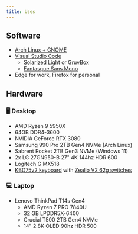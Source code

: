 ```yaml
---
title: Uses
---
```


## Software

* [Arch Linux + GNOME](https://archlinux.org/)
* [Visual Studio Code](https://code.visualstudio.com/)
  * [Solarized Light](https://ethanschoonover.com/solarized/) or [GruvBox](https://marketplace.visualstudio.com/items?itemName=jdinhlife.gruvbox)
  * [Fantasque Sans Mono](https://github.com/belluzj/fantasque-sans)
* Edge for work, Firefox for personal

## Hardware

### 🖥 Desktop

* AMD Ryzen 9 5950X
* 64GB DDR4-3600
* NVIDIA GeForce RTX 3080
* Samsung 990 Pro 2TB Gen4 NVMe (Arch Linux)
* Sabrent Rocket 2TB Gen3 NVMe (Windows 11)
* 2x LG 27GN950-B 27" 4K 144hz HDR 600
* Logitech G MX518
* [KBD75v2 keyboard](https://kbdfans.com/collections/kbd75-v2/products/kbd75-v2-hot-swap-mechancial-keyboard-diy-kit) with [Zealio V2 62g switches](https://zealpc.net/products/zealio?variant=6502846147)

### 💻 Laptop

* Lenovo ThinkPad T14s Gen4
  * AMD Ryzen 7 PRO 7840U
  * 32 GB LPDDR5X-6400
  * Crucial T500 2TB Gen4 NVMe
  * 14" 2.8K OLED 90hz HDR 500
